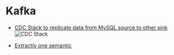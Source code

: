# Kafka

- [CDC Stack to replicate data from MySQL source to other sink](https://medium.com/blablacar-tech/streaming-data-out-of-the-monolith-building-a-highly-reliable-cdc-stack-d71599131acb)
![CDC Stack](https://cdn-images-1.medium.com/max/1600/1*TwY_JB5yzyDk7yo4o-5pUg.png)

- [Extractly one semantic](https://www.confluent.io/blog/exactly-once-semantics-are-possible-heres-how-apache-kafka-does-it/?_ga=2.244972482.691562312.1558889377-350429116.1558684554)